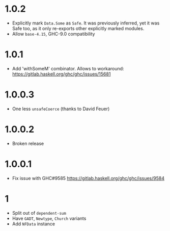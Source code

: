 # 1.0.2

- Explicitly mark `Data.Some` as `Safe`.
  It was previously inferred, yet it was Safe too,
  as it only re-exports other explicitly marked modules.
- Allow `base-4.15`, GHC-9.0 compatibility

# 1.0.1

- Add 'withSomeM' combinator.
  Allows to workaround: https://gitlab.haskell.org/ghc/ghc/issues/15681

# 1.0.0.3

- One less `unsafeCoerce` (thanks to David Feuer)

# 1.0.0.2

- Broken release

# 1.0.0.1

- Fix issue with GHC#9585 https://gitlab.haskell.org/ghc/ghc/issues/9584

# 1

- Split out of `dependent-sum`
- Have `GADT`, `Newtype`, `Church` variants
- Add `NFData` instance
